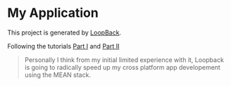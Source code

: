 # My Application

This project is generated by [LoopBack](http://loopback.io).

Following the tutorials [Part I](https://docs.strongloop.com/display/public/LB/Getting+started+with+LoopBack)
and [Part II](https://docs.strongloop.com/display/public/LB/Getting+started+part+II)

> Personally I think from my initial limited experience with it, Loopback is going to radically speed up my cross platform app developement using the MEAN stack.

